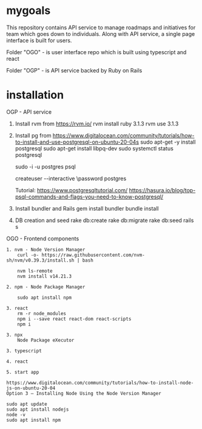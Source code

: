 # mygoals
This repository contains API service to manage roadmaps and initiatives for team which goes down to individuals. Along with API service, a single page interface  is built for users.

Folder "OGO" - is user interface repo which is built using typescript and react

Folder "OGP" - is API service backed by Ruby on Rails


# installation

OGP - API service

 1. Install rvm from https://rvm.io/
 	rvm install ruby 3.1.3
 	rvm use 3.1.3

 2. Install pg from https://www.digitalocean.com/community/tutorials/how-to-install-and-use-postgresql-on-ubuntu-20-04s
 	sudo apt-get -y install postgresql
 	 sudo apt-get install libpq-dev
 	sudo systemctl status postgresql

 	sudo -i -u postgres
 	psql

 	createuser --interactive
 	 \password postgres

 	Tutorial: https://www.postgresqltutorial.com/
 	https://hasura.io/blog/top-psql-commands-and-flags-you-need-to-know-postgresql/

 3. Install bundler and Rails
 	gem install bundler
 	bundle install

 4. DB creation and seed
 	rake db:create
 	rake db:migrate
 	rake db:seed
 	rails s


 OGO - Frontend components

 	1. nvm - Node Version Manager
 		curl -o- https://raw.githubusercontent.com/nvm-sh/nvm/v0.39.3/install.sh | bash

 		nvm ls-remote
 		nvm install v14.21.3

 	2. npm - Node Package Manager

 		sudo apt install npm

 	3. react
 		rm -r node_modules
 		npm i --save react react-dom react-scripts
		npm i

 	3. npx
 		Node Package eXecutor

 	3. typescript

 	4. react

 	5. start app

 	https://www.digitalocean.com/community/tutorials/how-to-install-node-js-on-ubuntu-20-04
 	Option 3 — Installing Node Using the Node Version Manager

 	sudo apt update
 	sudo apt install nodejs
 	node -v
 	sudo apt install npm


